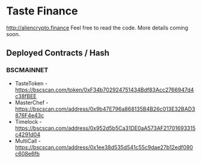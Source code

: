 # Taste Finance

http://aliencrypto.finance Feel free to read the code. More details coming soon.

## Deployed Contracts / Hash

### BSCMAINNET

- TasteToken - https://bscscan.com/token/0xF34b702924751434Bdf83Acc2766947d4c38fBEE
- MasterChef - https://bscscan.com/address/0x9b47E796a868135B4B26c013E32BAD3876F4e43c
- Timelock - https://bscscan.com/address/0x952d5b5Ca31DE0aA573AF21701693315c4291d04
- MultiCall - https://bscscan.com/address/0x1ee38d535d541c55c9dae27b12edf090c608e6fb
